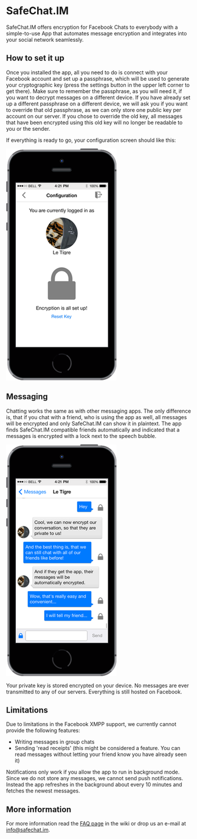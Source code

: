 SafeChat.IM
========

SafeChat.IM offers encryption for Facebook Chats to everybody with a simple-to-use App that automates message encryption and integrates into your social network seamlessly.

## How to set it up

Once you installed the app, all you need to do is connect with your Facebook account and set up a passphrase, which will be used to generate your cryptographic key (press the settings button in the upper left corner to get there). Make sure to remember the passphrase, as you will need it, if you want to decrypt messages on a different device. If you have already set up a different passphrase on a different device, we will ask you if you want to override that old passphrase, as we can only store one public key per account on our server. If you chose to override the old key, all messages that have been encrypted using this old key will no longer be readable to you or the sender.

If everything is ready to go, your configuration screen should like this:

![Configruation screen with encryption set up](http://github.com/fleupold/SafeChat/raw/master/Screenshots/small/configuration.png)

## Messaging

Chatting works the same as with other messaging apps. The only difference is, that if you chat with a friend, who is using the app as well, all messages will be encrypted and only SafeChat.IM can show it in plaintext. The app finds SafeChat.IM compatible friends automatically and indicated that a messages is encrypted with a lock next to the speech bubble.

![Encrypted Messages are indicated with a lock](http://github.com/fleupold/SafeChat/raw/master/Screenshots/small/message_detail.png)

Your private  key is stored encrypted on your device. No messages are ever transmitted to any of our servers. Everything is still hosted on Facebook. 

## Limitations
Due to limitations in the Facebook XMPP support, we currently cannot provide the following features:
* Writing messages in group chats
* Sending 'read receipts' (this might be considered a feature. You can read messages without letting your friend know you have already seen it)

Notifications only work if you allow the app to run in background mode. Since we do not store any messages, we cannot send push notifications. Instead the app refreshes in the background about every 10 minutes and fetches the newest messages.

## More information

For more information read the [FAQ page](/fleupold/SafeChat/wiki/FAQ#how-can-validate-the-promised-privacy-and-encryption) in the wiki or drop us an e-mail at info@safechat.im.
